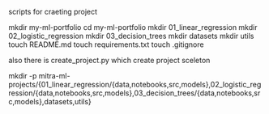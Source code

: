 scripts for craeting project 

mkdir my-ml-portfolio
cd my-ml-portfolio
mkdir 01_linear_regression
mkdir 02_logistic_regression
mkdir 03_decision_trees
mkdir datasets
mkdir utils
touch README.md
touch requirements.txt
touch .gitignore

also there is create_project.py which create project sceleton


mkdir -p mitra-ml-projects/{01_linear_regression/{data,notebooks,src,models},02_logistic_regression/{data,notebooks,src,models},03_decision_trees/{data,notebooks,src,models},datasets,utils}